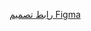 [رابط تصميم Figma](https://www.figma.com/design/8km2f5ZHFjpw75MTSeg0qO/Freebie-Interactive-Website-%26-Mobile-Responsive-Designs-(Community)?node-id=203-1570&t=LambNKuqgY52JMcp-0)
